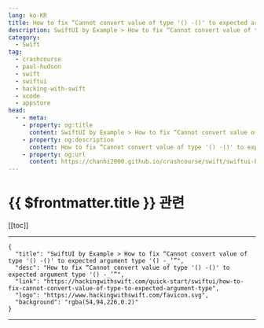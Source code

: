 ```yaml
---
lang: ko-KR
title: How to fix “Cannot convert value of type '() -()' to expected argument type '() -_’”
description: SwiftUI by Example > How to fix “Cannot convert value of type '() -()' to expected argument type '() -_’”
category:
  - Swift
tag: 
  - crashcourse
  - paul-hudson
  - swift
  - swiftui
  - hacking-with-swift
  - xcode
  - appstore
head:
  - - meta:
    - property: og:title
      content: SwiftUI by Example > How to fix “Cannot convert value of type '() -()' to expected argument type '() -_’”
    - property: og:description
      content: How to fix “Cannot convert value of type '() -()' to expected argument type '() -_’”
    - property: og:url
      content: https://chanhi2000.github.io/crashcourse/swift/swiftui-by-example/25-appendix-a/how-to-fix-cannot-convert-value-of-type-to-expected-argument-type.html
---
```


# {{ $frontmatter.title }} 관련

[[toc]]

---

```component VPCard
{
  "title": "SwiftUI by Example > How to fix “Cannot convert value of type '() -()' to expected argument type '() -_’”",
  "desc": "How to fix “Cannot convert value of type '() -()' to expected argument type '() -_’”",
  "link": "https://hackingwithswift.com/quick-start/swiftui/how-to-fix-cannot-convert-value-of-type-to-expected-argument-type",
  "logo": "https://www.hackingwithswift.com/favicon.svg",
  "background": "rgba(54,94,226,0.2)"
}
```

---

<TagLinks />